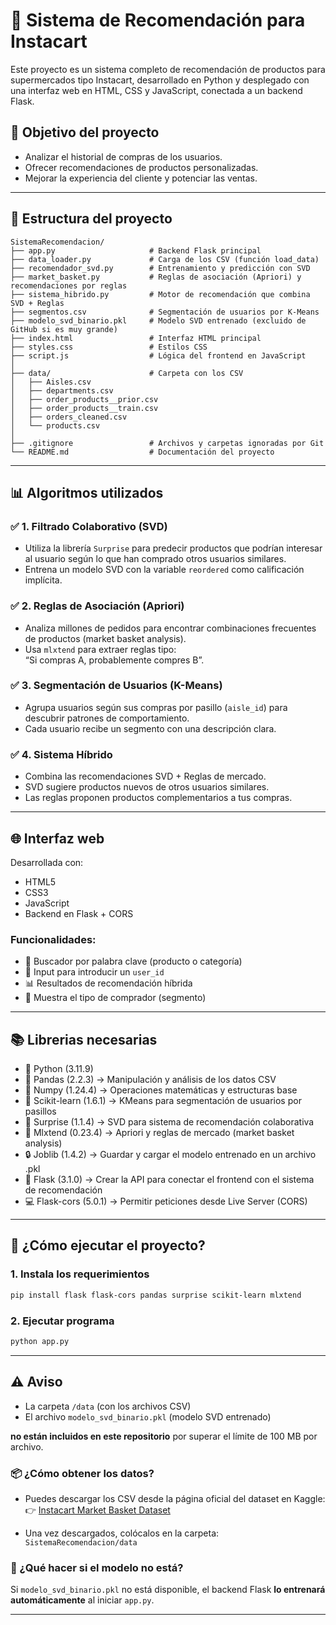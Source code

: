 ﻿# 🛒 Sistema de Recomendación para Instacart

Este proyecto es un sistema completo de recomendación de productos para supermercados tipo Instacart, desarrollado en Python y desplegado con una interfaz web en HTML, CSS y JavaScript, conectada a un backend Flask.

## 🎯 Objetivo del proyecto

- Analizar el historial de compras de los usuarios.
- Ofrecer recomendaciones de productos personalizadas.
- Mejorar la experiencia del cliente y potenciar las ventas.

---

## 📁 Estructura del proyecto

```plaintext
SistemaRecomendacion/
├── app.py                     # Backend Flask principal
├── data_loader.py             # Carga de los CSV (función load_data)
├── recomendador_svd.py        # Entrenamiento y predicción con SVD
├── market_basket.py           # Reglas de asociación (Apriori) y recomendaciones por reglas
├── sistema_hibrido.py         # Motor de recomendación que combina SVD + Reglas
├── segmentos.csv              # Segmentación de usuarios por K-Means
├── modelo_svd_binario.pkl     # Modelo SVD entrenado (excluido de GitHub si es muy grande)
├── index.html                 # Interfaz HTML principal
├── styles.css                 # Estilos CSS
├── script.js                  # Lógica del frontend en JavaScript
│
├── data/                      # Carpeta con los CSV
│   ├── Aisles.csv
│   ├── departments.csv
│   ├── order_products__prior.csv
│   ├── order_products__train.csv
│   ├── orders_cleaned.csv
│   └── products.csv
│
├── .gitignore                 # Archivos y carpetas ignoradas por Git
└── README.md                  # Documentación del proyecto
```
---

## 📊 Algoritmos utilizados

### ✅ 1. Filtrado Colaborativo (SVD)
- Utiliza la librería `Surprise` para predecir productos que podrían interesar al usuario según lo que han comprado otros usuarios similares.
- Entrena un modelo SVD con la variable `reordered` como calificación implícita.

### ✅ 2. Reglas de Asociación (Apriori)
- Analiza millones de pedidos para encontrar combinaciones frecuentes de productos (market basket analysis).
- Usa `mlxtend` para extraer reglas tipo:  
  “Si compras A, probablemente compres B”.

### ✅ 3. Segmentación de Usuarios (K-Means)
- Agrupa usuarios según sus compras por pasillo (`aisle_id`) para descubrir patrones de comportamiento.
- Cada usuario recibe un segmento con una descripción clara.

### ✅ 4. Sistema Híbrido
- Combina las recomendaciones SVD + Reglas de mercado.
- SVD sugiere productos nuevos de otros usuarios similares.
- Las reglas proponen productos complementarios a tus compras.

---

## 🌐 Interfaz web

Desarrollada con:
- HTML5
- CSS3
- JavaScript
- Backend en Flask + CORS

### Funcionalidades:
- 🧠 Buscador por palabra clave (producto o categoría)
- 🧑 Input para introducir un `user_id`
- 📊 Resultados de recomendación híbrida
- 📍 Muestra el tipo de comprador (segmento)

---

## 📚 Librerias necesarias

- 🐍 Python (3.11.9)
- 🐼 Pandas (2.2.3) -> Manipulación y análisis de los datos CSV
- 🔣 Numpy	(1.24.4) -> Operaciones matemáticas y estructuras base
- 🧩 Scikit-learn (1.6.1)	-> KMeans para segmentación de usuarios por pasillos
- 🎁 Surprise (1.1.4) -> SVD para sistema de recomendación colaborativa
- 🏪 Mlxtend (0.23.4) ->	Apriori y reglas de mercado (market basket analysis)
- 🔒 Joblib (1.4.2) -> Guardar y cargar el modelo entrenado en un archivo .pkl
- 🔌 Flask (3.1.0) -> Crear la API para conectar el frontend con el sistema de recomendación
- 💻 Flask-cors (5.0.1) -> Permitir peticiones desde Live Server (CORS)

---

## 🚀 ¿Cómo ejecutar el proyecto?

### 1. Instala los requerimientos

```bash
pip install flask flask-cors pandas surprise scikit-learn mlxtend

```
### 2. Ejecutar programa

```bash
python app.py
```
---

## ⚠️ Aviso

- La carpeta `/data` (con los archivos CSV)
- El archivo `modelo_svd_binario.pkl` (modelo SVD entrenado)

**no están incluidos en este repositorio** por superar el límite de 100 MB por archivo.

### 📦 ¿Cómo obtener los datos?

- Puedes descargar los CSV desde la página oficial del dataset en Kaggle:  
  👉 [Instacart Market Basket Dataset](https://www.kaggle.com/code/yasserh/instacart-online-grocery-recommendation/input)

- Una vez descargados, colócalos en la carpeta:  
  `SistemaRecomendacion/data`

### 📌 ¿Qué hacer si el modelo no está?

Si `modelo_svd_binario.pkl` no está disponible, el backend Flask **lo entrenará automáticamente** al iniciar `app.py`.

---
